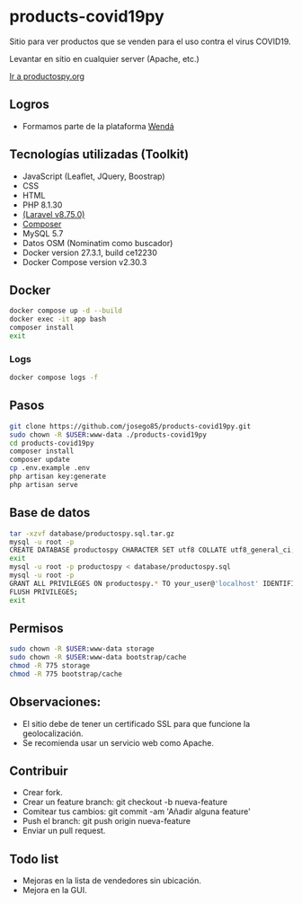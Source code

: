 # products-covid19py
Sitio para ver productos que se venden para el uso contra el virus COVID19.


Levantar en sitio en cualquier server (Apache, etc.)

[Ir a productospy.org](https://productospy.org/)


## Logros

- Formamos parte de la plataforma [Wendá](https://wenda.org.py/)


## Tecnologías utilizadas (Toolkit)

- JavaScript (Leaflet, JQuery, Boostrap)
- CSS
- HTML
- PHP 8.1.30
- [(Laravel v8.75.0)](https://laravel.com/docs)
- [Composer](https://getcomposer.org/download/)
- MySQL 5.7
- Datos OSM (Nominatim como buscador)
- Docker version 27.3.1, build ce12230
- Docker Compose version v2.30.3

## Docker

```bash
docker compose up -d --build
docker exec -it app bash
composer install
exit
```

### Logs

```bash
docker compose logs -f
```

## Pasos

```bash
git clone https://github.com/josego85/products-covid19py.git
sudo chown -R $USER:www-data ./products-covid19py
cd products-covid19py
composer install 
composer update
cp .env.example .env
php artisan key:generate
php artisan serve 
```


## Base de datos

```bash
tar -xzvf database/productospy.sql.tar.gz
mysql -u root -p
CREATE DATABASE productospy CHARACTER SET utf8 COLLATE utf8_general_ci;
exit
mysql -u root -p productospy < database/productospy.sql
mysql -u root -p
GRANT ALL PRIVILEGES ON productospy.* TO your_user@'localhost' IDENTIFIED BY 'xxxxxxxxxxxxx';
FLUSH PRIVILEGES;
exit
```

## Permisos

```bash
sudo chown -R $USER:www-data storage
sudo chown -R $USER:www-data bootstrap/cache
chmod -R 775 storage
chmod -R 775 bootstrap/cache
```


## Observaciones:

- El sitio debe de tener un certificado SSL para que funcione la geolocalización.
- Se recomienda usar un servicio web como Apache.


## Contribuir

- Crear fork.
- Crear un feature branch: git checkout -b nueva-feature
- Comitear tus cambios: git commit -am 'Añadir alguna feature'
- Push el branch: git push origin nueva-feature
- Enviar un pull request.


## Todo list
* Mejoras en la lista de vendedores sin ubicación.
* Mejora en la GUI.
